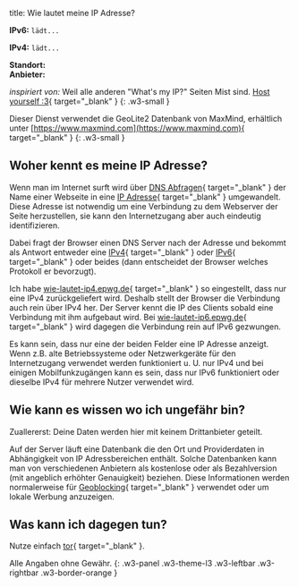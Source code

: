 title: Wie lautet meine IP Adresse?

<p>
  <strong class="w3-large">IPv6:</strong> 
  <code class="w3-large" id="ip6" onclick="copyToClipboard('ip6');" style="cursor: copy;">lädt...</code>
</p>
<p>
  <strong class="w3-large">IPv4:</strong> 
  <code class="w3-large" id="ip4" onclick="copyToClipboard('ip4');" style="cursor: copy;">lädt...</code>
</p>
<div>
  <strong>Standort:</strong>
  <span id="iploc"></span>
</div>
<div class="w3-small">
  <strong>Anbieter:</strong>
  <span id="ipasn"></span>
</div>


*inspiriert von:* Weil alle anderen "What's my IP?" Seiten Mist sind. [Host yourself :3](https://git.clerie.de/clerie/ip.clerie.de){ target="_blank" }
{: .w3-small }

Dieser Dienst verwendet die GeoLite2 Datenbank von MaxMind, erhältlich unter [https://www.maxmind.com](https://www.maxmind.com){ target="_blank" }
{: .w3-small }

## Woher kennt es meine IP Adresse?

Wenn man im Internet surft wird über 
[DNS Abfragen](https://de.wikipedia.org/wiki/Domain_Name_System){ target="_blank" } der Name einer Webseite in eine
[IP Adresse](https://de.wikipedia.org/wiki/IP-Adresse){ target="_blank" } umgewandelt.
Diese Adresse ist notwendig um eine Verbindung zu dem Webserver der Seite herzustellen, sie kann den
Internetzugang aber auch eindeutig identifizieren.

Dabei fragt der Browser einen DNS Server nach der Adresse und bekommt als Antwort entweder eine
[IPv4](https://de.wikipedia.org/wiki/IPv4){ target="_blank" } oder [IPv6](https://de.wikipedia.org/wiki/IPv6){ target="_blank" }
oder beides (dann entscheidet der Browser welches Protokoll er bevorzugt).

Ich habe [wie-lautet-ip4.epwg.de](https://wie-lautet-ip4.epwg.de){ target="_blank" } so eingestellt,
dass nur eine IPv4 zurückgeliefert wird. Deshalb stellt der Browser die Verbindung auch rein über IPv4 her. 
Der Server kennt die IP des Clients sobald eine Verbindung mit ihm aufgebaut wird.
Bei [wie-lautet-ip6.epwg.de](https://wie-lautet-ip6.epwg.de){ target="_blank" } 
wird dagegen die Verbindung rein auf IPv6 gezwungen.

Es kann sein, dass nur eine der beiden Felder eine IP Adresse anzeigt. Wenn z.B. alte Betriebssysteme oder Netzwerkgeräte für 
den Internetzugang verwendet werden funktioniert u. U. nur IPv4 und bei einigen Mobilfunkzugängen kann es sein, dass nur IPv6
funktioniert oder dieselbe IPv4 für mehrere Nutzer verwendet wird. 

## Wie kann es wissen wo ich ungefähr bin?

Zuallererst: Deine Daten werden hier mit keinem Drittanbieter geteilt.

Auf der Server läuft eine Datenbank die den Ort und
Providerdaten in Abhängigkeit von IP Adressbereichen enthält. Solche Datenbanken kann man von verschiedenen Anbietern als
kostenlose oder als Bezahlversion (mit angeblich erhöhter Genauigkeit) beziehen. Diese Informationen werden normalerweise
für [Geoblocking](https://de.wikipedia.org/wiki/Geoblocking){ target="_blank" } verwendet oder um lokale Werbung anzuzeigen.

## Was kann ich dagegen tun?

Nutze einfach [tor](https://www.torproject.org/de/download/){ target="_blank" }.

Alle Angaben ohne Gewähr.
{: .w3-panel .w3-theme-l3 .w3-leftbar .w3-rightbar .w3-border-orange }

<script>
var lang = "de";
var sErr404 = "Fehler: Interner Fehler.";
var sErr = "Fehler: Konnte IP nicht abrufen.";

function copyToClipboard(id) {
  let ip = document.getElementById(id);
  navigator.clipboard.writeText(ip.textContent);
}

function GetLangString(dict) {
  if (lang in dict) {
    return dict[lang];
  }
  else if ("en" in dict) {
    return dict["en"];
  }
  else {
    return dict[0];
  }
}

var gettingLoc = false;
function getLoc(ip_id) {
  if (gettingLoc) {
    return;
  }
  gettingLoc = true;
  let loc = document.getElementById("iploc");
  fetch('https://wie-lautet-' + ip_id + '.epwg.de/?city')
  .then(
    function(response) {
      if (response.status == 200) {
        response.json().then(
          function(data) {
            let locstr = "";
            if ("continent" in data) {
              locstr += GetLangString(data["continent"]["names"])
            }
            if ("country" in data) {
              locstr += " / " + GetLangString(data["country"]["names"])
            }
            if ("subdivisions" in data) {
              locstr += " / " + GetLangString(data["subdivisions"][0]["names"])
            }
            if ("city" in data) {
              locstr += " / " + GetLangString(data["city"]["names"])
            }
            loc.textContent = locstr;
          }
        );
      }
    }
  );
}

var gettingAsn = false;
function getAsn(ip_id) {
  if (gettingAsn) {
    return;
  }
  gettingAsn = true;
  let asn = document.getElementById("ipasn");
  fetch('https://wie-lautet-' + ip_id + '.epwg.de/?asn')
  .then(
    function(response) {
      if (response.status == 200) {
        response.json().then(
          function(data) {
            asn.textContent = data["autonomous_system_organization"];
          }
        );
      }
    }
  );
}

function getIp(ip_id) {
  let ip = document.getElementById(ip_id);
  fetch('https://wie-lautet-' + ip_id + '.epwg.de/')
  .then(
    function(response) {
      if (response.status !== 200) {
        ip.textContent = sErr404;
        return;
      }
      response.text().then(function(text) {
        ip.textContent = text;
        getLoc(ip_id);
        getAsn(ip_id);
      });
    }
  )
  .catch(
    function(err) {
      ip.textContent = sErr;
    }
  );
}

getIp("ip4");
getIp("ip6");
</script>